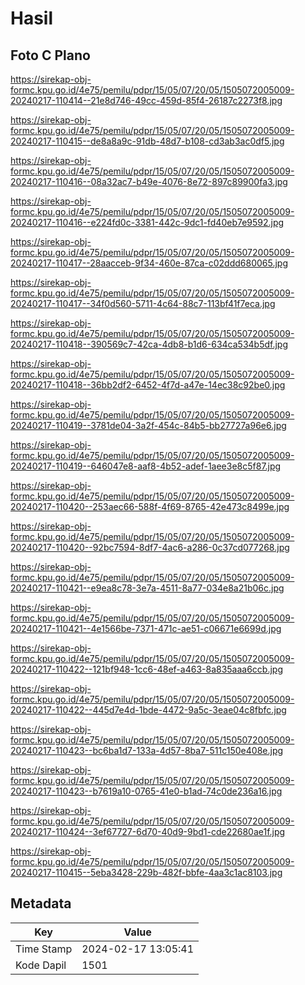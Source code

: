 # Hasil

## Foto C Plano

https://sirekap-obj-formc.kpu.go.id/4e75/pemilu/pdpr/15/05/07/20/05/1505072005009-20240217-110414--21e8d746-49cc-459d-85f4-26187c2273f8.jpg

https://sirekap-obj-formc.kpu.go.id/4e75/pemilu/pdpr/15/05/07/20/05/1505072005009-20240217-110415--de8a8a9c-91db-48d7-b108-cd3ab3ac0df5.jpg

https://sirekap-obj-formc.kpu.go.id/4e75/pemilu/pdpr/15/05/07/20/05/1505072005009-20240217-110416--08a32ac7-b49e-4076-8e72-897c89900fa3.jpg

https://sirekap-obj-formc.kpu.go.id/4e75/pemilu/pdpr/15/05/07/20/05/1505072005009-20240217-110416--e224fd0c-3381-442c-9dc1-fd40eb7e9592.jpg

https://sirekap-obj-formc.kpu.go.id/4e75/pemilu/pdpr/15/05/07/20/05/1505072005009-20240217-110417--28aacceb-9f34-460e-87ca-c02ddd680065.jpg

https://sirekap-obj-formc.kpu.go.id/4e75/pemilu/pdpr/15/05/07/20/05/1505072005009-20240217-110417--34f0d560-5711-4c64-88c7-113bf41f7eca.jpg

https://sirekap-obj-formc.kpu.go.id/4e75/pemilu/pdpr/15/05/07/20/05/1505072005009-20240217-110418--390569c7-42ca-4db8-b1d6-634ca534b5df.jpg

https://sirekap-obj-formc.kpu.go.id/4e75/pemilu/pdpr/15/05/07/20/05/1505072005009-20240217-110418--36bb2df2-6452-4f7d-a47e-14ec38c92be0.jpg

https://sirekap-obj-formc.kpu.go.id/4e75/pemilu/pdpr/15/05/07/20/05/1505072005009-20240217-110419--3781de04-3a2f-454c-84b5-bb27727a96e6.jpg

https://sirekap-obj-formc.kpu.go.id/4e75/pemilu/pdpr/15/05/07/20/05/1505072005009-20240217-110419--646047e8-aaf8-4b52-adef-1aee3e8c5f87.jpg

https://sirekap-obj-formc.kpu.go.id/4e75/pemilu/pdpr/15/05/07/20/05/1505072005009-20240217-110420--253aec66-588f-4f69-8765-42e473c8499e.jpg

https://sirekap-obj-formc.kpu.go.id/4e75/pemilu/pdpr/15/05/07/20/05/1505072005009-20240217-110420--92bc7594-8df7-4ac6-a286-0c37cd077268.jpg

https://sirekap-obj-formc.kpu.go.id/4e75/pemilu/pdpr/15/05/07/20/05/1505072005009-20240217-110421--e9ea8c78-3e7a-4511-8a77-034e8a21b06c.jpg

https://sirekap-obj-formc.kpu.go.id/4e75/pemilu/pdpr/15/05/07/20/05/1505072005009-20240217-110421--4e1566be-7371-471c-ae51-c06671e6699d.jpg

https://sirekap-obj-formc.kpu.go.id/4e75/pemilu/pdpr/15/05/07/20/05/1505072005009-20240217-110422--121bf948-1cc6-48ef-a463-8a835aaa6ccb.jpg

https://sirekap-obj-formc.kpu.go.id/4e75/pemilu/pdpr/15/05/07/20/05/1505072005009-20240217-110422--445d7e4d-1bde-4472-9a5c-3eae04c8fbfc.jpg

https://sirekap-obj-formc.kpu.go.id/4e75/pemilu/pdpr/15/05/07/20/05/1505072005009-20240217-110423--bc6ba1d7-133a-4d57-8ba7-511c150e408e.jpg

https://sirekap-obj-formc.kpu.go.id/4e75/pemilu/pdpr/15/05/07/20/05/1505072005009-20240217-110423--b7619a10-0765-41e0-b1ad-74c0de236a16.jpg

https://sirekap-obj-formc.kpu.go.id/4e75/pemilu/pdpr/15/05/07/20/05/1505072005009-20240217-110424--3ef67727-6d70-40d9-9bd1-cde22680ae1f.jpg

https://sirekap-obj-formc.kpu.go.id/4e75/pemilu/pdpr/15/05/07/20/05/1505072005009-20240217-110415--5eba3428-229b-482f-bbfe-4aa3c1ac8103.jpg


## Metadata

| Key        | Value               |
| ---------- | ------------------- |
| Time Stamp | 2024-02-17 13:05:41 |
| Kode Dapil | 1501                |



